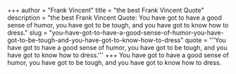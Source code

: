 +++
author = "Frank Vincent"
title = "the best Frank Vincent Quote"
description = "the best Frank Vincent Quote: You have got to have a good sense of humor, you have got to be tough, and you have got to know how to dress."
slug = "you-have-got-to-have-a-good-sense-of-humor-you-have-got-to-be-tough-and-you-have-got-to-know-how-to-dress"
quote = '''You have got to have a good sense of humor, you have got to be tough, and you have got to know how to dress.'''
+++
You have got to have a good sense of humor, you have got to be tough, and you have got to know how to dress.

